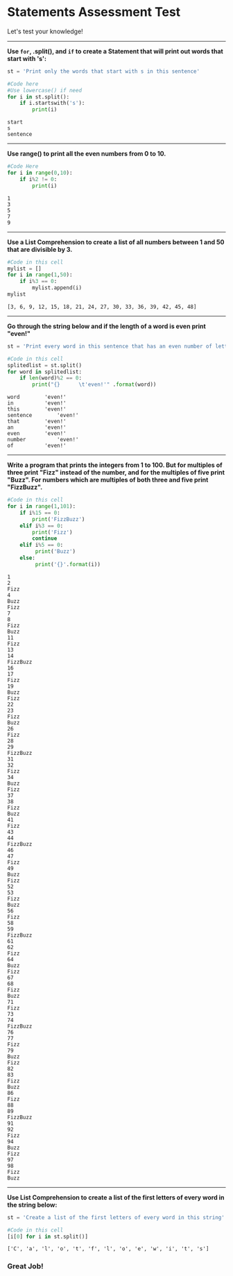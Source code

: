 # Statements Assessment Test
Let's test your knowledge!

_____
**Use <code>for</code>, .split(), and <code>if</code> to create a Statement that will print out words that start with 's':**


```python
st = 'Print only the words that start with s in this sentence'
```


```python
#Code here
#Use lowercase() if need
for i in st.split():
    if i.startswith('s'):
        print(i)  
```

    start
    s
    sentence


______
**Use range() to print all the even numbers from 0 to 10.**


```python
#Code Here
for i in range(0,10):
    if i%2 != 0:
        print(i)
```

    1
    3
    5
    7
    9


___
**Use a List Comprehension to create a list of all numbers between 1 and 50 that are divisible by 3.**


```python
#Code in this cell
mylist = []
for i in range(1,50):
    if i%3 == 0:
        mylist.append(i)
mylist
```




    [3, 6, 9, 12, 15, 18, 21, 24, 27, 30, 33, 36, 39, 42, 45, 48]



____
**Go through the string below and if the length of a word is even print "even!"**


```python
st = 'Print every word in this sentence that has an even number of letters'
```


```python
#Code in this cell
splitedlist = st.split()
for word in splitedlist:
    if len(word)%2 == 0:
        print("{}      \t'even!'" .format(word))
```

    word      	'even!'
    in      	'even!'
    this      	'even!'
    sentence      	'even!'
    that      	'even!'
    an      	'even!'
    even      	'even!'
    number      	'even!'
    of      	'even!'


____
**Write a program that prints the integers from 1 to 100. But for multiples of three print "Fizz" instead of the number, and for the multiples of five print "Buzz". For numbers which are multiples of both three and five print "FizzBuzz".**


```python
#Code in this cell
for i in range(1,101):
    if i%15 == 0:
        print('FizzBuzz')
    elif i%3 == 0:
        print('Fizz')
        continue
    elif i%5 == 0:
         print('Buzz')
    else:
         print('{}'.format(i))
```

    1
    2
    Fizz
    4
    Buzz
    Fizz
    7
    8
    Fizz
    Buzz
    11
    Fizz
    13
    14
    FizzBuzz
    16
    17
    Fizz
    19
    Buzz
    Fizz
    22
    23
    Fizz
    Buzz
    26
    Fizz
    28
    29
    FizzBuzz
    31
    32
    Fizz
    34
    Buzz
    Fizz
    37
    38
    Fizz
    Buzz
    41
    Fizz
    43
    44
    FizzBuzz
    46
    47
    Fizz
    49
    Buzz
    Fizz
    52
    53
    Fizz
    Buzz
    56
    Fizz
    58
    59
    FizzBuzz
    61
    62
    Fizz
    64
    Buzz
    Fizz
    67
    68
    Fizz
    Buzz
    71
    Fizz
    73
    74
    FizzBuzz
    76
    77
    Fizz
    79
    Buzz
    Fizz
    82
    83
    Fizz
    Buzz
    86
    Fizz
    88
    89
    FizzBuzz
    91
    92
    Fizz
    94
    Buzz
    Fizz
    97
    98
    Fizz
    Buzz


____
**Use List Comprehension to create a list of the first letters of every word in the string below:**


```python
st = 'Create a list of the first letters of every word in this string'
```


```python
#Code in this cell
[i[0] for i in st.split()]
```




    ['C', 'a', 'l', 'o', 't', 'f', 'l', 'o', 'e', 'w', 'i', 't', 's']



### Great Job!
